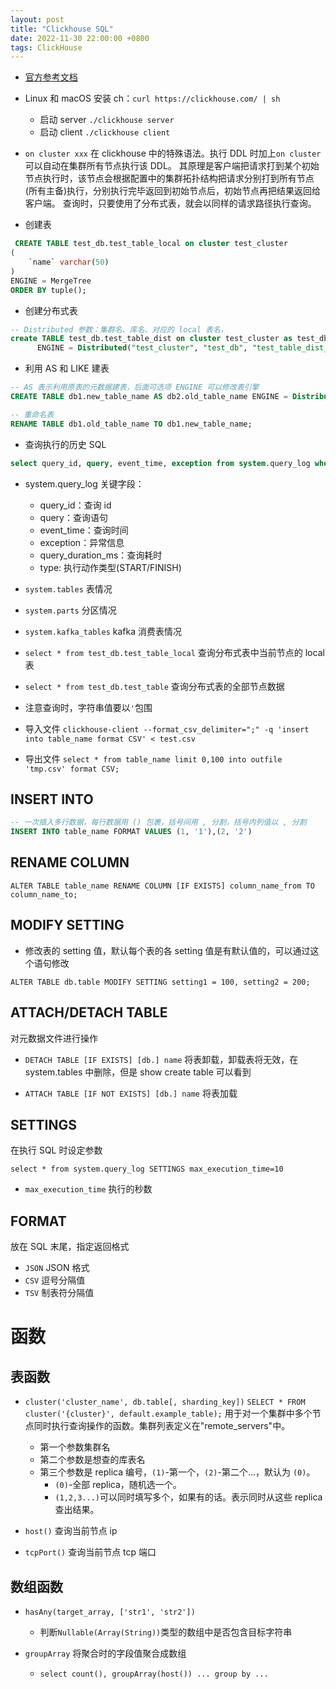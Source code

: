 ```yaml
---
layout: post
title: "Clickhouse SQL"
date: 2022-11-30 22:00:00 +0800
tags: ClickHouse
---
```


- [官方参考文档](https://clickhouse.com/docs/en/sql-reference)

- Linux 和 macOS 安装 ch：`curl https://clickhouse.com/ | sh`

  - 启动 server `./clickhouse server`
  - 启动 client `./clickhouse client`

- `on cluster xxx`
  在 clickhouse 中的特殊语法。执行 DDL 时加上`on cluster`可以自动在集群所有节点执行该 DDL。
  其原理是客户端把请求打到某个初始节点执行时，该节点会根据配置中的集群拓扑结构把请求分别打到所有节点(所有主备)执行，分别执行完毕返回到初始节点后，初始节点再把结果返回给客户端。
  查询时，只要使用了分布式表，就会以同样的请求路径执行查询。

- 创建表

```SQL
 CREATE TABLE test_db.test_table_local on cluster test_cluster
(
    `name` varchar(50)
)
ENGINE = MergeTree
ORDER BY tuple();
```

- 创建分布式表

```SQL
-- Distributed 参数：集群名、库名、对应的 local 表名，
create TABLE test_db.test_table_dist on cluster test_cluster as test_db.test_table_local
      ENGINE = Distributed("test_cluster", "test_db", "test_table_dist_local", rand());
```

- 利用 AS 和 LIKE 建表

```SQL
-- AS 表示利用原表的元数据建表，后面可选项 ENGINE 可以修改表引擎
CREATE TABLE db1.new_table_name AS db2.old_table_name ENGINE = Distributed("test_cluster", "test_db", "test_table_dist", rand());
```

```SQL
-- 重命名表
RENAME TABLE db1.old_table_name TO db1.new_table_name;
```

- 查询执行的历史 SQL

```SQL
select query_id, query, event_time, exception from system.query_log where query like '%test_table%' order by event_time desc limit 20;
```

- system.query_log 关键字段：

  - query_id：查询 id
  - query：查询语句
  - event_time：查询时间
  - exception：异常信息
  - query_duration_ms：查询耗时
  - type: 执行动作类型(START/FINISH)

- `system.tables`
  表情况

- `system.parts`
  分区情况

- `system.kafka_tables`
  kafka 消费表情况

- `select * from test_db.test_table_local`
  查询分布式表中当前节点的 local 表

- `select * from test_db.test_table`
  查询分布式表的全部节点数据

- 注意查询时，字符串值要以`'`包围

- 导入文件
  `clickhouse-client --format_csv_delimiter=";" -q 'insert into table_name format CSV' < test.csv`

- 导出文件
  `select * from table_name limit 0,100 into outfile 'tmp.csv' format CSV;`

## INSERT INTO

```SQL
-- 一次插入多行数据，每行数据用 () 包裹，括号间用 , 分割，括号内列值以 , 分割
INSERT INTO table_name FORMAT VALUES (1, '1'),(2, '2')
```

## RENAME COLUMN

`ALTER TABLE table_name RENAME COLUMN [IF EXISTS] column_name_from TO column_name_to;`

## MODIFY SETTING

- 修改表的 setting 值，默认每个表的各 setting 值是有默认值的，可以通过这个语句修改

`ALTER TABLE db.table MODIFY SETTING setting1 = 100, setting2 = 200;`

## ATTACH/DETACH TABLE

对元数据文件进行操作

- `DETACH TABLE [IF EXISTS] [db.] name`
  将表卸载，卸载表将无效，在 system.tables 中删除，但是 show create table 可以看到

- `ATTACH TABLE [IF NOT EXISTS] [db.] name`
  将表加载

## SETTINGS

在执行 SQL 时设定参数

`select * from system.query_log SETTINGS max_execution_time=10`

- `max_execution_time` 执行的秒数

## FORMAT

放在 SQL 末尾，指定返回格式

- `JSON`
  JSON 格式
- `CSV`
  逗号分隔值
- `TSV`
  制表符分隔值

# 函数

## 表函数

- `cluster('cluster_name', db.table[, sharding_key])`
  `SELECT * FROM cluster('{cluster}', default.example_table);`
  用于对一个集群中多个节点同时执行查询操作的函数。集群列表定义在"remote_servers"中。

  - 第一个参数集群名
  - 第二个参数是想查的库表名
  - 第三个参数是 replica 编号，`(1)`-第一个，`(2)`-第二个...，默认为 `(0)`。
    - `(0)`-全部 replica，随机选一个。
    - `(1,2,3...)`可以同时填写多个，如果有的话。表示同时从这些 replica 查出结果。

- `host()`
  查询当前节点 ip
- `tcpPort()`
  查询当前节点 tcp 端口

## 数组函数

- `hasAny(target_array, ['str1', 'str2'])`

  - 判断`Nullable(Array(String))`类型的数组中是否包含目标字符串

- `groupArray` 将聚合时的字段值聚合成数组
  - `select count(), groupArray(host()) ... group by ...`

